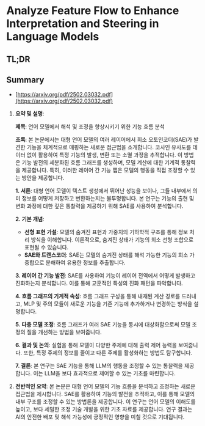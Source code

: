 # Analyze Feature Flow to Enhance Interpretation and Steering in Language Models
## TL;DR
## Summary
- [https://arxiv.org/pdf/2502.03032.pdf](https://arxiv.org/pdf/2502.03032.pdf)

1. **요약 및 설명**:

   **제목**: 언어 모델에서 해석 및 조정을 향상시키기 위한 기능 흐름 분석

   **초록**: 본 논문에서는 대형 언어 모델의 여러 레이어에서 희소 오토인코더(SAE)가 발견한 기능을 체계적으로 매핑하는 새로운 접근법을 소개합니다. 코사인 유사도를 데이터 없이 활용하여 특정 기능의 발생, 변환 또는 소멸 과정을 추적합니다. 이 방법은 기능 발전의 세분화된 흐름 그래프를 생성하며, 모델 계산에 대한 기계적 통찰력을 제공합니다. 특히, 이러한 레이어 간 기능 맵은 모델의 행동을 직접 조정할 수 있는 방안을 제공합니다. 

   **1. 서론**: 대형 언어 모델이 텍스트 생성에서 뛰어난 성능을 보이나, 그들 내부에서 의미 정보를 어떻게 저장하고 변환하는지는 불투명합니다. 본 연구는 기능의 출현 및 변화 과정에 대한 깊은 통찰력을 제공하기 위해 SAE를 사용하여 분석합니다.

   **2. 기본 개념**:
   - **선형 표현 가설**: 모델의 숨겨진 표현과 가중치의 기하학적 구조를 통해 정보 처리 방식을 이해합니다. 이론적으로, 숨겨진 상태가 기능의 희소 선형 조합으로 표현될 수 있습니다.
   - **SAE와 트랜스코더**: SAE는 모델의 숨겨진 상태를 해석 가능한 기능의 희소 가중합으로 분해하여 유용한 정보를 추출합니다.

   **3. 레이어 간 기능 발전**: SAE를 사용하여 기능이 레이어 전역에서 어떻게 발생하고 진화하는지 분석합니다. 이를 통해 교훈적인 특성의 진화 패턴을 파악합니다.

   **4. 흐름 그래프의 기계적 속성**: 흐름 그래프 구성을 통해 내재된 계산 경로를 드러내고, MLP 및 주의 모듈이 새로운 기능을 기존 기능에 추가하거나 변경하는 방식을 설명합니다.

   **5. 다층 모델 조정**: 흐름 그래프가 여러 SAE 기능을 동시에 대상화함으로써 모델 조정의 질을 개선하는 방법을 보여줍니다.

   **6. 결과 및 논의**: 실험을 통해 모델이 다양한 주제에 대해 출력 제어 능력을 보여줍니다. 또한, 특정 주제의 정보를 줄이고 다른 주제를 활성화하는 방법도 탐구합니다.

   **7. 결론**: 본 연구는 SAE 기능을 통해 LLM의 행동을 조정할 수 있는 통찰력을 제공합니다. 이는 LLM을 보다 효과적으로 제어할 수 있는 기초를 마련합니다.

2. **전반적인 요약**:
   본 논문은 대형 언어 모델의 기능 흐름을 분석하고 조정하는 새로운 접근법을 제시합니다. SAE를 활용하여 기능의 발전을 추적하고, 이를 통해 모델의 내부 구조를 조정할 수 있는 방법론을 제공합니다. 이 연구는 언어 모델의 이해도를 높이고, 보다 세밀한 조정 기술 개발을 위한 기초 자료를 제공합니다. 연구 결과는 AI의 안전한 배포 및 해석 가능성에 긍정적인 영향을 미칠 것으로 기대됩니다.
